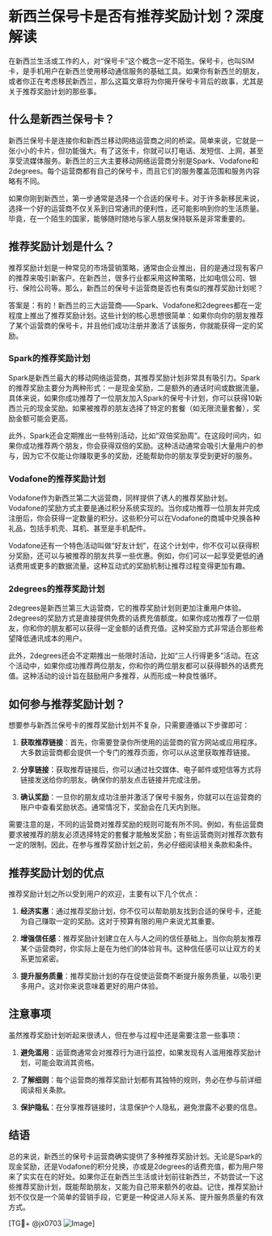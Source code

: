 # 新西兰保号卡是否有推荐奖励计划？深度解读

在新西兰生活或工作的人，对“保号卡”这个概念一定不陌生。保号卡，也叫SIM卡，是手机用户在新西兰使用移动通信服务的基础工具。如果你有新西兰的朋友，或者你正在考虑移民新西兰，那么这篇文章将为你揭开保号卡背后的故事，尤其是关于推荐奖励计划的那些事。

## 什么是新西兰保号卡？

新西兰保号卡是连接你和新西兰移动网络运营商之间的桥梁。简单来说，它就是一张小小的卡片，但功能强大。有了这张卡，你就可以打电话、发短信、上网，甚至享受流媒体服务。新西兰的三大主要移动网络运营商分别是Spark、Vodafone和2degrees。每个运营商都有自己的保号卡，而且它们的服务覆盖范围和服务内容略有不同。

如果你刚到新西兰，第一步通常是选择一个合适的保号卡。对于许多新移民来说，选择一个好的运营商不仅关系到日常通讯的便利性，还可能影响到你的生活质量。毕竟，在一个陌生的国家，能够随时随地与家人朋友保持联系是非常重要的。

## 推荐奖励计划是什么？

推荐奖励计划是一种常见的市场营销策略，通常由企业推出，目的是通过现有客户的推荐来吸引新客户。在新西兰，很多行业都采用这种策略，比如电信公司、银行、保险公司等。那么，新西兰的保号卡运营商是否也有类似的推荐奖励计划呢？

答案是：有的！新西兰的三大运营商——Spark、Vodafone和2degrees都在一定程度上推出了推荐奖励计划。这些计划的核心思想很简单：如果你向你的朋友推荐了某个运营商的保号卡，并且他们成功注册并激活了该服务，你就能获得一定的奖励。

### Spark的推荐奖励计划

Spark是新西兰最大的移动网络运营商，其推荐奖励计划非常具有吸引力。Spark的推荐奖励主要分为两种形式：一是现金奖励，二是额外的通话时间或数据流量。具体来说，如果你成功推荐了一位朋友加入Spark的保号卡计划，你可以获得10新西兰元的现金奖励。如果被推荐的朋友选择了特定的套餐（如无限流量套餐），奖励金额可能会更高。

此外，Spark还会定期推出一些特别活动，比如“双倍奖励周”。在这段时间内，如果你成功推荐两个朋友，你会获得双倍的奖励。这种活动通常会吸引大量用户的参与，因为它不仅能让你赚取更多的奖励，还能帮助你的朋友享受到更好的服务。

### Vodafone的推荐奖励计划

Vodafone作为新西兰第二大运营商，同样提供了诱人的推荐奖励计划。Vodafone的奖励方式主要是通过积分系统实现的。当你成功推荐一位朋友并完成注册后，你会获得一定数量的积分。这些积分可以在Vodafone的商城中兑换各种礼品，包括手机壳、耳机、甚至是手机配件。

Vodafone还有一个特色活动叫做“好友计划”，在这个计划中，你不仅可以获得积分奖励，还可以与被推荐的朋友共享一些优惠。例如，你们可以一起享受更低的通话费用或更多的数据流量。这种互动式的奖励机制让推荐过程变得更加有趣。

### 2degrees的推荐奖励计划

2degrees是新西兰第三大运营商，它的推荐奖励计划则更加注重用户体验。2degrees的奖励方式是直接提供免费的话费充值额度。如果你成功推荐了一位朋友，你和你的朋友都可以获得一定金额的话费充值。这种奖励方式非常适合那些希望降低通讯成本的用户。

此外，2degrees还会不定期推出一些限时活动，比如“三人行得更多”活动。在这个活动中，如果你成功推荐两位朋友，你和你的两位朋友都可以获得额外的话费充值。这种活动的设计旨在鼓励用户多推荐，从而形成一种良性循环。

## 如何参与推荐奖励计划？

想要参与新西兰保号卡的推荐奖励计划并不复杂，只需要遵循以下步骤即可：

1. **获取推荐链接**：首先，你需要登录你所使用的运营商的官方网站或应用程序。大多数运营商都会提供一个专门的推荐页面，你可以从这里获取推荐链接。

2. **分享链接**：获取推荐链接后，你可以通过社交媒体、电子邮件或短信等方式将链接发送给你的朋友。确保你的朋友点击链接并完成注册。

3. **确认奖励**：一旦你的朋友成功注册并激活了保号卡服务，你就可以在运营商的账户中查看奖励状态。通常情况下，奖励会在几天内到账。

需要注意的是，不同的运营商对推荐奖励的规则可能有所不同。例如，有些运营商要求被推荐的朋友必须选择特定的套餐才能触发奖励；有些运营商则对推荐次数有一定的限制。因此，在参与推荐奖励计划之前，务必仔细阅读相关条款和条件。

## 推荐奖励计划的优点

推荐奖励计划之所以受到用户的欢迎，主要有以下几个优点：

1. **经济实惠**：通过推荐奖励计划，你不仅可以帮助朋友找到合适的保号卡，还能为自己赚取一定的奖励。这对于预算有限的用户来说尤其重要。

2. **增强信任感**：推荐奖励计划建立在人与人之间的信任基础上。当你向朋友推荐某个运营商时，你实际上是在为他们的体验背书。这种信任感可以让双方的关系更加紧密。

3. **提升服务质量**：推荐奖励计划的存在促使运营商不断提升服务质量，以吸引更多用户。这对你来说意味着更好的用户体验。

## 注意事项

虽然推荐奖励计划听起来很诱人，但在参与过程中还是需要注意一些事项：

1. **避免滥用**：运营商通常会对推荐行为进行监控，如果发现有人滥用推荐奖励计划，可能会取消其资格。

2. **了解细则**：每个运营商的推荐奖励计划都有其独特的规则，务必在参与前详细阅读相关条款。

3. **保护隐私**：在分享推荐链接时，注意保护个人隐私，避免泄露不必要的信息。

## 结语

总的来说，新西兰的保号卡运营商确实提供了多种推荐奖励计划。无论是Spark的现金奖励，还是Vodafone的积分兑换，亦或是2degrees的话费充值，都为用户带来了实实在在的好处。如果你正在新西兰生活或计划前往新西兰，不妨尝试一下这些推荐奖励计划，既能帮助朋友，又能为自己带来额外的收益。记住，推荐奖励计划不仅仅是一个简单的营销手段，它更是一种促进人际关系、提升服务质量的有效方式。

[TG💪+ @jx0703 ![Image](https://github.com/user-attachments/assets/dbca1d08-cadb-493c-b0ec-ad6f7a83f270)]